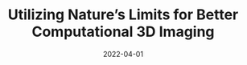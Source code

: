---
# Title of Talk
title: 'Utilizing Nature’s Limits for Better Computational 3D Imaging'

# Talk Weights (used for order on different pages)
landing_weight: 6

# Authors
# Format: A YAML List of Author Names
authors:
- florian-willomitzer

# Location
location: 'Center For Robotics and Biosystems Seminar, Northwestern University, USA'

# Date
# Format: YYYY-MM-DD. A day must be included, but it won't be visible.
date: 2022-04-01

# Link to Talk
external_link: https://www.youtube.com/watch?v=3KkytY0H-0o

summary: ''
image:
  preview-only: true
---